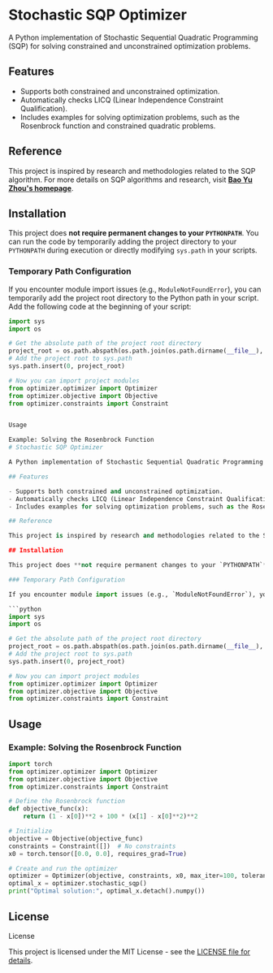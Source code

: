 # Stochastic SQP Optimizer

A Python implementation of Stochastic Sequential Quadratic Programming (SQP) for solving constrained and unconstrained optimization problems.

## Features

- Supports both constrained and unconstrained optimization.
- Automatically checks LICQ (Linear Independence Constraint Qualification).
- Includes examples for solving optimization problems, such as the Rosenbrock function and constrained quadratic problems.

## Reference

This project is inspired by research and methodologies related to the SQP algorithm. For more details on SQP algorithms and research, visit **[Bao Yu Zhou's homepage](https://baoyuzhou18.github.io/)**.

## Installation

This project does **not require permanent changes to your `PYTHONPATH`**. You can run the code by temporarily adding the project directory to your `PYTHONPATH` during execution or directly modifying `sys.path` in your scripts.

### Temporary Path Configuration

If you encounter module import issues (e.g., `ModuleNotFoundError`), you can temporarily add the project root directory to the Python path in your script. Add the following code at the beginning of your script:

```python
import sys
import os

# Get the absolute path of the project root directory
project_root = os.path.abspath(os.path.join(os.path.dirname(__file__), "../"))
# Add the project root to sys.path
sys.path.insert(0, project_root)

# Now you can import project modules
from optimizer.optimizer import Optimizer
from optimizer.objective import Objective
from optimizer.constraints import Constraint


Usage

Example: Solving the Rosenbrock Function
# Stochastic SQP Optimizer

A Python implementation of Stochastic Sequential Quadratic Programming (SQP) for solving constrained and unconstrained optimization problems.

## Features

- Supports both constrained and unconstrained optimization.
- Automatically checks LICQ (Linear Independence Constraint Qualification).
- Includes examples for solving optimization problems, such as the Rosenbrock function and constrained quadratic problems.

## Reference

This project is inspired by research and methodologies related to the SQP algorithm. For more details on SQP algorithms and research, visit **[Bao Yu Zhou's homepage](https://baoyuzhou18.github.io/)**.

## Installation

This project does **not require permanent changes to your `PYTHONPATH`**. You can run the code by temporarily adding the project directory to your `PYTHONPATH` during execution or directly modifying `sys.path` in your scripts.

### Temporary Path Configuration

If you encounter module import issues (e.g., `ModuleNotFoundError`), you can temporarily add the project root directory to the Python path in your script. Add the following code at the beginning of your script:

```python
import sys
import os

# Get the absolute path of the project root directory
project_root = os.path.abspath(os.path.join(os.path.dirname(__file__), "../"))
# Add the project root to sys.path
sys.path.insert(0, project_root)

# Now you can import project modules
from optimizer.optimizer import Optimizer
from optimizer.objective import Objective
from optimizer.constraints import Constraint
```


## Usage

### Example: Solving the Rosenbrock Function
```python
import torch
from optimizer.optimizer import Optimizer
from optimizer.objective import Objective
from optimizer.constraints import Constraint

# Define the Rosenbrock function
def objective_func(x):
    return (1 - x[0])**2 + 100 * (x[1] - x[0]**2)**2

# Initialize
objective = Objective(objective_func)
constraints = Constraint([])  # No constraints
x0 = torch.tensor([0.0, 0.0], requires_grad=True)

# Create and run the optimizer
optimizer = Optimizer(objective, constraints, x0, max_iter=100, tolerance=1e-6)
optimal_x = optimizer.stochastic_sqp()
print("Optimal solution:", optimal_x.detach().numpy())
```

## License
License

This project is licensed under the MIT License - see the [LICENSE file for details](https://opensource.org/licenses/MIT).
